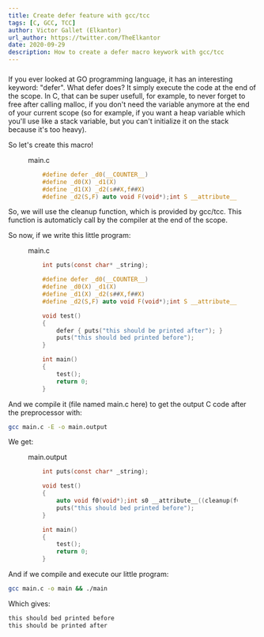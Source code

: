 ```yaml
---
title: Create defer feature with gcc/tcc
tags: [C, GCC, TCC]
author: Victor Gallet (Elkantor)
url_author: https://twitter.com/TheElkantor
date: 2020-09-29
description: How to create a defer macro keywork with gcc/tcc
---
```


###


If you ever looked at GO programming language, it has an interesting keyword: "defer".
What defer does? It simply execute the code at the end of the scope.
In C, that can be super usefull, for example, to never forget to free after calling malloc, if you don't need the variable anymore at the end of your current scope
(so for example, if you want a heap variable which you'll use like a stack variable, but you can't initialize it on the stack because it's too heavy).

So let's create this macro!

<figure>
<figcaption class='-title'>main.c</figcaption>

```c
	#define defer _d0(__COUNTER__)
	#define _d0(X) _d1(X)
	#define _d1(X) _d2(s##X,f##X)
	#define _d2(S,F) auto void F(void*);int S __attribute__((cleanup(F)));void F(void*_)
```

</figure>

So, we will use the cleanup function, which is provided by gcc/tcc. This function is automaticly call by the compiler at the end of the scope.

So now, if we write this little program:

<figure>
<figcaption class='-title'>main.c</figcaption>

```c
	int puts(const char* _string);

	#define defer _d0(__COUNTER__)
	#define _d0(X) _d1(X)
	#define _d1(X) _d2(s##X,f##X)
	#define _d2(S,F) auto void F(void*);int S __attribute__((cleanup(F)));void F(void*_)

	void test()
	{
		defer { puts("this should be printed after"); }
		puts("this should bed printed before");
	}

	int main()
	{
		test();
		return 0;
	}
```

</figure>

And we compile it (file named main.c here) to get the output C code after the preprocessor with:

```sh
gcc main.c -E -o main.output
```

We get:

<figure>
<figcaption class='-title'>main.output</figcaption>
	
```c
	int puts(const char* _string);

	void test()
	{
		auto void f0(void*);int s0 __attribute__((cleanup(f0)));void f0(void*_) { puts("this should be printed after"); }
		puts("this should bed printed before");
	}

	int main()
	{
		test();
		return 0;
	}
```

</figure>


And if we compile and execute our little program:

```sh
gcc main.c -o main && ./main
```

Which gives:

```sh
this should bed printed before
this should be printed after
```
